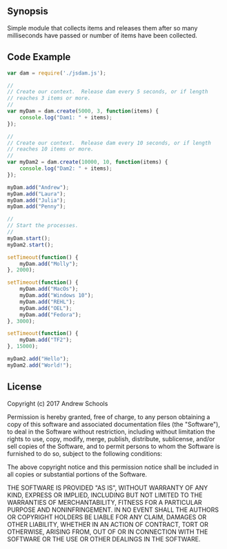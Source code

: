 ## Synopsis

Simple module that collects items and releases them after so many milliseconds have passed or number of items have been collected.

## Code Example

```javascript
var dam = require('./jsdam.js');

//
// Create our context.  Release dam every 5 seconds, or if length
// reaches 3 items or more.
//
var myDam = dam.create(5000, 3, function(items) {
    console.log("Dam1: " + items);
});

//
// Create our context.  Release dam every 10 seconds, or if length
// reaches 10 items or more.
//
var myDam2 = dam.create(10000, 10, function(items) {
    console.log("Dam2: " + items);
});

myDam.add("Andrew");
myDam.add("Laura");
myDam.add("Julia");
myDam.add("Penny");

//
// Start the processes.
//
myDam.start();
myDam2.start();

setTimeout(function() {
    myDam.add("Molly");
}, 2000);

setTimeout(function() {
    myDam.add("MacOs");
    myDam.add("Windows 10");
    myDam.add("REHL");
    myDam.add("OEL");
    myDam.add("Fedora");
}, 3000);

setTimeout(function() {
    myDam.add("TF2");
}, 15000);

myDam2.add("Hello");
myDam2.add("World!");
```

## License

Copyright (c) 2017 Andrew Schools

Permission is hereby granted, free of charge, to any person obtaining a copy
of this software and associated documentation files (the "Software"), to deal
in the Software without restriction, including without limitation the rights
to use, copy, modify, merge, publish, distribute, sublicense, and/or sell
copies of the Software, and to permit persons to whom the Software is
furnished to do so, subject to the following conditions:

The above copyright notice and this permission notice shall be included in all
copies or substantial portions of the Software.

THE SOFTWARE IS PROVIDED "AS IS", WITHOUT WARRANTY OF ANY KIND, EXPRESS OR
IMPLIED, INCLUDING BUT NOT LIMITED TO THE WARRANTIES OF MERCHANTABILITY,
FITNESS FOR A PARTICULAR PURPOSE AND NONINFRINGEMENT. IN NO EVENT SHALL THE
AUTHORS OR COPYRIGHT HOLDERS BE LIABLE FOR ANY CLAIM, DAMAGES OR OTHER
LIABILITY, WHETHER IN AN ACTION OF CONTRACT, TORT OR OTHERWISE, ARISING FROM,
OUT OF OR IN CONNECTION WITH THE SOFTWARE OR THE USE OR OTHER DEALINGS IN THE
SOFTWARE.
